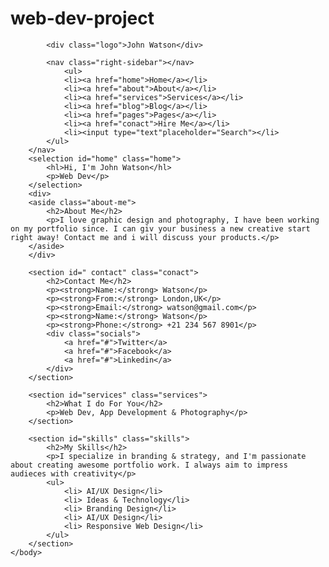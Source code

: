 # web-dev-project

<!DOCTYPE html>
<htm lang="en">
    <head>
        <meta charset="UTF-8">
        <meta name="viewport" content="width=device, intitial-scale=1.0">
        <title>John Watson Portfolio</title>
        <link rel="stylesheet" href="styles.css">
    </head>
    <body> 
        <style>
        {
            background-color: lightblue;
        }
        </style>

            <div class="logo">John Watson</div>

            <nav class="right-sidebar"></nav>
                <ul>
                <li><a href="home">Home</a></li>
                <li><a href="about">About</a></li>
                <li><a href="services">Services</a></li>
                <li><a href="blog">Blog</a></li>
                <li><a href="pages">Pages</a></li>
                <li><a href="conact">Hire Me</a></li>
                <li><input type="text"placeholder="Search"></li>
            </ul>
        </nav>
        <selection id="home" class="home">
            <hl>Hi, I'm John Watson</hl>
            <p>Web Dev</p>
        </selection>
        <div>
        <aside class="about-me">
            <h2>About Me</h2>
            <p>I love graphic design and photography, I have been working on my portfolio since. I can giv your business a new creative start right away! Contact me and i will discuss your products.</p>
        </aside>
        </div>

        <section id=" contact" class="conact">
            <h2>Contact Me</h2>
            <p><strong>Name:</strong> Watson</p>
            <p><strong>From:</strong> London,UK</p>
            <p><strong>Email:</strong> watson@gmail.com</p>
            <p><strong>Name:</strong> Watson</p>
            <p><strong>Phone:</strong> +21 234 567 8901</p>
            <div class="socials">
                <a href="#">Twitter</a>
                <a href="#">Facebook</a>
                <a href="#">Linkedin</a>
            </div>
        </section>

        <section id="services" class="services">
            <h2>What I do For You</h2>
            <p>Web Dev, App Development & Photography</p>
        </section>

        <section id="skills" class="skills">
            <h2>My Skills</h2>
            <p>I specialize in branding & strategy, and I'm passionate about creating awesome portfolio work. I always aim to impress audieces with creativity</p>
            <ul>
                <li> AI/UX Design</li>
                <li> Ideas & Technology</li>
                <li> Branding Design</li>
                <li> AI/UX Design</li>
                <li> Responsive Web Design</li>
            </ul>
        </section>
    </body>
</htm>
